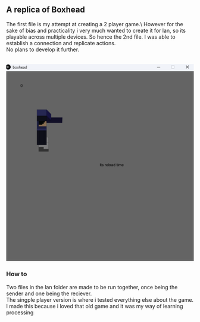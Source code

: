 ## A replica of Boxhead
 
The first file is my attempt at creating a 2 player game.\ 
However for the sake of bias and practicality i very much wanted to create it for lan, so its playable across multiple devices.
So hence the 2nd file. I was able to establish a connection and replicate actions.\
No plans to develop it further.
<br></br>

![picture 1](./picture.png)

### How to
Two files in the lan folder are made to be run together, once being the sender and one being the reciever.\
The singple player version is where i tested everything else about the game.\
I made this because i loved that old game and it was my way of learning processing



